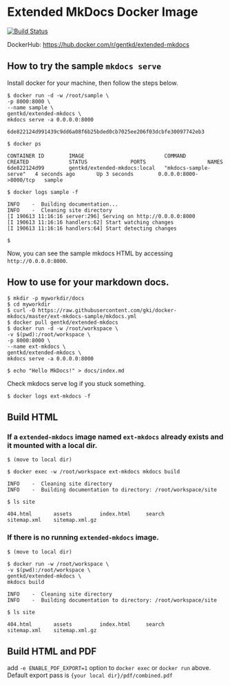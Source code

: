 # Extended MkDocs Docker Image

[![Build Status](https://travis-ci.com/gki/extended-mkdocs-docker.svg?branch=master)](https://travis-ci.com/gki/extended-mkdocs-docker)

DockerHub: https://hub.docker.com/r/gentkd/extended-mkdocs

## How to try the sample `mkdocs serve`
Install docker for your machine, then follow the steps below.

```shell
$ docker run -d -w /root/sample \
-p 8000:8000 \
--name sample \
gentkd/extended-mkdocs \
mkdocs serve -a 0.0.0.0:8000

6de822124d991439c9dd6a08f6b25bded0cb7025ee206f03dcbfe30097742eb3

$ docker ps

CONTAINER ID        IMAGE                          COMMAND                 CREATED             STATUS              PORTS                    NAMES
6de822124d99        gentkd/extended-mkdocs:local   "mkdocs-sample-serve"   4 seconds ago       Up 3 seconds        0.0.0.0:8000->8000/tcp   sample

$ docker logs sample -f

INFO    -  Building documentation...
INFO    -  Cleaning site directory
[I 190613 11:16:16 server:296] Serving on http://0.0.0.0:8000
[I 190613 11:16:16 handlers:62] Start watching changes
[I 190613 11:16:16 handlers:64] Start detecting changes

$
```

Now, you can see the sample mkdocs HTML by accessing `http://0.0.0.0:8000`.

## How to use for your markdown docs.
```shell
$ mkdir -p myworkdir/docs
$ cd myworkdir
$ curl -O https://raw.githubusercontent.com/gki/docker-mkdocs/master/ext-mkdocs-sample/mkdocs.yml
$ docker pull gentkd/extended-mkdocs
$ docker run -d -w /root/workspace \
-v $(pwd):/root/workspace \
-p 8000:8000 \
--name ext-mkdocs \
gentkd/extended-mkdocs \
mkdocs serve -a 0.0.0.0:8000

$ echo "Hello MkDocs!" > docs/index.md
```

Check mkdocs serve log if you stuck something.
```
$ docker logs ext-mkdocs -f
```

## Build HTML

### If a `extended-mkdocs` image named `ext-mkdocs` already exists and it mounted with a local dir.
```shell
$ (move to local dir)

$ docker exec -w /root/workspace ext-mkdocs mkdocs build

INFO    -  Cleaning site directory
INFO    -  Building documentation to directory: /root/workspace/site

$ ls site

404.html       assets         index.html     search         sitemap.xml    sitemap.xml.gz
```

### If there is no running `extended-mkdocs` image.

```shell
$ (move to local dir)

$ docker run -w /root/workspace \
-v $(pwd):/root/workspace \
gentkd/extended-mkdocs \
mkdocs build

INFO    -  Cleaning site directory
INFO    -  Building documentation to directory: /root/workspace/site

$ ls site

404.html       assets         index.html     search         sitemap.xml    sitemap.xml.gz

```

## Build HTML and PDF
add `-e ENABLE_PDF_EXPORT=1` option to `docker exec` or `docker run` above.  
Default export pass is `{your local dir}/pdf/combined.pdf`
